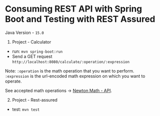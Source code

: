 # Consuming REST API with Spring Boot and Testing with REST Assured

Java Version -  `15.0`

1. Project - Calculator
  - run:
  `mvn spring-boot:run`
  - Send a GET request
  `http://localhost:8080/calculate/:operation/:expression`
  
  Note: `:operation` is the math operation that you want to perform. `:expression` is the url-encoded math expression on which you want to operate.
  
  See accepted math operations -> [Newton Math - API](https://github.com/aunyks/newton-api).

 2. Project - Rest-assured
 - test:
  `mvn test`
